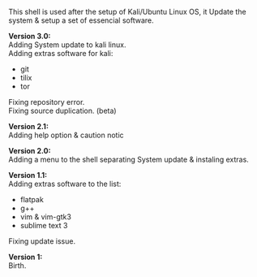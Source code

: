 This shell is used after the setup of Kali/Ubuntu Linux OS, it Update the system & setup a set of essencial software.

**Version 3.0:**<br>
Adding System update to kali linux.<br>
Adding extras software for kali:<br>
* git
* tilix
* tor

Fixing repository error.<br>
Fixing source duplication. (beta)

**Version 2.1:**<br>
Adding help option & caution notic

**Version 2.0:**<br>
Adding a menu to the shell separating System update & instaling extras.

**Version 1.1:**<br>
Adding extras software to the list:<br>
* flatpak
* g++
* vim & vim-gtk3
* sublime text 3

Fixing update issue.

**Version 1:**<br>
Birth.
